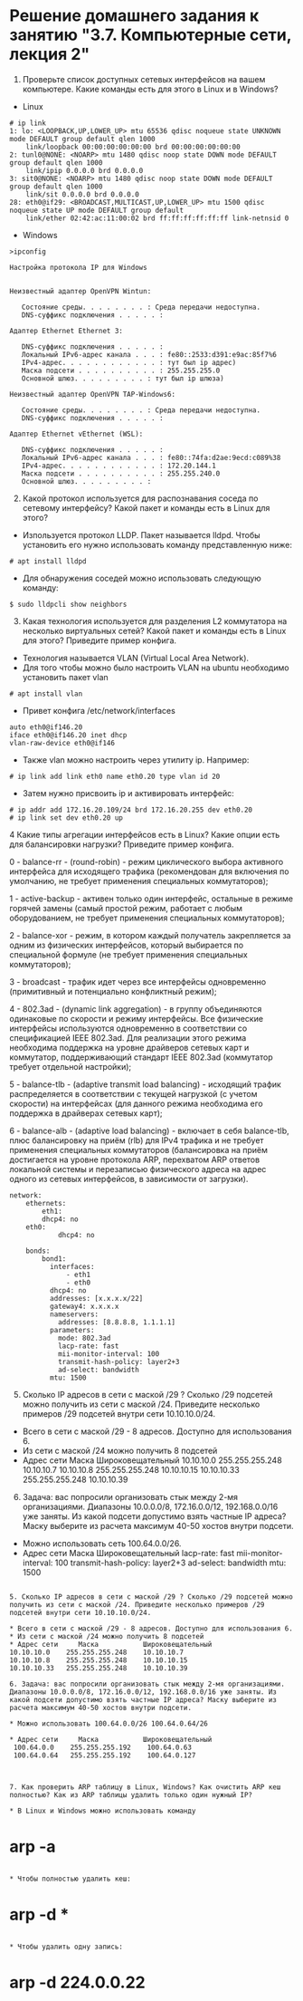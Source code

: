 #  Решение домашнего задания к занятию "3.7. Компьютерные сети, лекция 2"
1. Проверьте список доступных сетевых интерфейсов на вашем компьютере. Какие команды есть для этого в Linux и в Windows?
* Linux

```
# ip link
1: lo: <LOOPBACK,UP,LOWER_UP> mtu 65536 qdisc noqueue state UNKNOWN mode DEFAULT group default qlen 1000
    link/loopback 00:00:00:00:00:00 brd 00:00:00:00:00:00
2: tunl0@NONE: <NOARP> mtu 1480 qdisc noop state DOWN mode DEFAULT group default qlen 1000
    link/ipip 0.0.0.0 brd 0.0.0.0
3: sit0@NONE: <NOARP> mtu 1480 qdisc noop state DOWN mode DEFAULT group default qlen 1000
    link/sit 0.0.0.0 brd 0.0.0.0
28: eth0@if29: <BROADCAST,MULTICAST,UP,LOWER_UP> mtu 1500 qdisc noqueue state UP mode DEFAULT group default
    link/ether 02:42:ac:11:00:02 brd ff:ff:ff:ff:ff:ff link-netnsid 0
```

* Windows

```
>ipconfig

Настройка протокола IP для Windows


Неизвестный адаптер OpenVPN Wintun:

   Состояние среды. . . . . . . . : Среда передачи недоступна.
   DNS-суффикс подключения . . . . . :

Адаптер Ethernet Ethernet 3:

   DNS-суффикс подключения . . . . . :
   Локальный IPv6-адрес канала . . . : fe80::2533:d391:e9ac:85f7%6
   IPv4-адрес. . . . . . . . . . . . : тут был ip адрес)
   Маска подсети . . . . . . . . . . : 255.255.255.0
   Основной шлюз. . . . . . . . . : тут был ip шлюза)

Неизвестный адаптер OpenVPN TAP-Windows6:

   Состояние среды. . . . . . . . : Среда передачи недоступна.
   DNS-суффикс подключения . . . . . :

Адаптер Ethernet vEthernet (WSL):

   DNS-суффикс подключения . . . . . :
   Локальный IPv6-адрес канала . . . : fe80::74fa:d2ae:9ecd:c089%38
   IPv4-адрес. . . . . . . . . . . . : 172.20.144.1
   Маска подсети . . . . . . . . . . : 255.255.240.0
   Основной шлюз. . . . . . . . . :
```

2. Какой протокол используется для распознавания соседа по сетевому интерфейсу? Какой пакет и команды есть в Linux для этого?
* Изпользуется протокол LLDP. Пакет называется lldpd. Чтобы установить его нужно использовать команду представленную ниже:

```
# apt install lldpd
```

* Для обнаружения соседей можно использовать следующую команду:

```
$ sudo lldpcli show neighbors
```

3. Какая технология используется для разделения L2 коммутатора на несколько виртуальных сетей? Какой пакет и команды есть в Linux для этого? Приведите пример конфига.

* Технология называется VLAN (Virtual Local Area Network).
* Для того чтобы можно было настроить VLAN на ubuntu необходимо установить пакет vlan 

```
# apt install vlan
```

* Привет конфига /etc/network/interfaces

```
auto eth0@if146.20
iface eth0@if146.20 inet dhcp
vlan-raw-device eth0@if146
```

* Также vlan можно настроить через утилиту ip. Например:
```
# ip link add link eth0 name eth0.20 type vlan id 20
```

* Затем нужно присвоить ip и активировать интерфейс:

```
# ip addr add 172.16.20.109/24 brd 172.16.20.255 dev eth0.20
# ip link set dev eth0.20 up
```

4 Какие типы агрегации интерфейсов есть в Linux? Какие опции есть для балансировки нагрузки? Приведите пример конфига.

0 - balance-rr - (round-robin) - режим циклического выбора активного интерфейса для исходящего трафика (рекомендован для включения по умолчанию, не требует применения специальных коммутаторов);

1 - active-backup - активен только один интерфейс, остальные в режиме горячей замены (самый простой режим, работает с любым оборудованием, не требует применения специальных коммутаторов);

2 - balance-xor - режим, в котором каждый получатель закрепляется за одним из физических интерфейсов, который выбирается по специальной формуле (не требует применения специальных коммутаторов);

3 - broadcast - трафик идет через все интерфейсы одновременно (примитивный и потенциально конфликтный режим);

4 - 802.3ad - (dynamic link aggregation) - в группу объединяются одинаковые по скорости и режиму интерфейсы. Все физические интерфейсы используются одновременно в соответствии со спецификацией IEEE 802.3ad. Для реализации этого режима необходима поддержка на уровне драйверов сетевых карт и коммутатор, поддерживающий стандарт IEEE 802.3ad (коммутатор требует отдельной настройки);

5 - balance-tlb - (adaptive transmit load balancing) - исходящий трафик распределяется в соответствии с текущей нагрузкой (с учетом скорости) на интерфейсах (для данного режима необходима его поддержка в драйверах сетевых карт);

6 - balance-alb - (adaptive load balancing) - включает в себя balance-tlb, плюс балансировку на приём (rlb) для IPv4 трафика и не требует применения специальных коммутаторов (балансировка на приём достигается на уровне протокола ARP, перехватом ARP ответов локальной системы и перезаписью физического адреса на адрес одного из сетевых интерфейсов, в зависимости от загрузки).

```
network:
    ethernets:
        eth1:          
	    dhcp4: no
	eth0:
            dhcp4: no

    bonds:
        bond1:
          interfaces:
              - eth1
              - eth0
          dhcp4: no
          addresses: [x.x.x.x/22]
          gateway4: x.x.x.x
          nameservers:
            addresses: [8.8.8.8, 1.1.1.1]
          parameters:
            mode: 802.3ad
            lacp-rate: fast
            mii-monitor-interval: 100
            transmit-hash-policy: layer2+3
            ad-select: bandwidth
          mtu: 1500
```

5. Сколько IP адресов в сети с маской /29 ? Сколько /29 подсетей можно получить из сети с маской /24. Приведите несколько примеров /29 подсетей внутри сети 10.10.10.0/24.

* Всего в сети с маской /29 - 8 адресов. Доступно для использования 6.
* Из сети с маской /24 можно получить 8 подсетей
* Адрес сети     Маска           Широковещательный
10.10.10.0    255.255.255.248    10.10.10.7
10.10.10.8    255.255.255.248    10.10.10.15
10.10.10.33   255.255.255.248    10.10.10.39

6. Задача: вас попросили организовать стык между 2-мя организациями. Диапазоны 10.0.0.0/8, 172.16.0.0/12, 192.168.0.0/16 уже заняты. Из какой подсети допустимо взять частные IP адреса? Маску выберите из расчета максимум 40-50 хостов внутри подсети.
* Можно использовать сеть 100.64.0.0/26.
* Адрес сети     Маска           Широковещательный
            lacp-rate: fast
            mii-monitor-interval: 100
            transmit-hash-policy: layer2+3
            ad-select: bandwidth
          mtu: 1500
```

5. Сколько IP адресов в сети с маской /29 ? Сколько /29 подсетей можно получить из сети с маской /24. Приведите несколько примеров /29 подсетей внутри сети 10.10.10.0/24.

* Всего в сети с маской /29 - 8 адресов. Доступно для использования 6.
* Из сети с маской /24 можно получить 8 подсетей
* Адрес сети     Маска           Широковещательный
10.10.10.0    255.255.255.248    10.10.10.7
10.10.10.8    255.255.255.248    10.10.10.15
10.10.10.33   255.255.255.248    10.10.10.39

6. Задача: вас попросили организовать стык между 2-мя организациями. Диапазоны 10.0.0.0/8, 172.16.0.0/12, 192.168.0.0/16 уже заняты. Из какой подсети допустимо взять частные IP адреса? Маску выберите из расчета максимум 40-50 хостов внутри подсети.

* Можно использовать 100.64.0.0/26 100.64.0.64/26

* Адрес сети     Маска           Широковещательный
 100.64.0.0    255.255.255.192    100.64.0.63
 100.64.0.64   255.255.255.192    100.64.0.127



7. Как проверить ARP таблицу в Linux, Windows? Как очистить ARP кеш полностью? Как из ARP таблицы удалить только один нужный IP?

* В Linux и Windows можно использовать команду

```
# arp -a
```

* Чтобы полностью удалить кеш:

```
# arp -d *
```

* Чтобы удалить одну запись:

```
# arp -d  224.0.0.22
```

